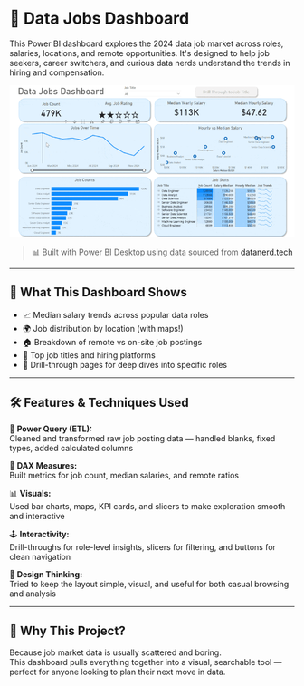 # 💼 Data Jobs Dashboard

This Power BI dashboard explores the 2024 data job market across roles, salaries, locations, and remote opportunities. It's designed to help job seekers, career switchers, and curious data nerds understand the trends in hiring and compensation.

<img src="../Resources/Data-Jobs-Dashboard.gif" alt="Data Jobs Dashboard GIF">

> 📊 Built with Power BI Desktop using data sourced from [datanerd.tech](https://datanerd.tech)

---

## 🧠 What This Dashboard Shows

- 📈 Median salary trends across popular data roles  
- 🌍 Job distribution by location (with maps!)  
- 🏠 Breakdown of remote vs on-site job postings  
- 🧾 Top job titles and hiring platforms  
- 🎯 Drill-through pages for deep dives into specific roles

---

## 🛠️ Features & Techniques Used

🧹 **Power Query (ETL):**  
Cleaned and transformed raw job posting data — handled blanks, fixed types, added calculated columns

📐 **DAX Measures:**  
Built metrics for job count, median salaries, and remote ratios

📊 **Visuals:**  
Used bar charts, maps, KPI cards, and slicers to make exploration smooth and interactive

🕹️ **Interactivity:**  
Drill-throughs for role-level insights, slicers for filtering, and buttons for clean navigation

🎨 **Design Thinking:**  
Tried to keep the layout simple, visual, and useful for both casual browsing and analysis

---

## 🙌 Why This Project?

Because job market data is usually scattered and boring.  
This dashboard pulls everything together into a visual, searchable tool — perfect for anyone looking to plan their next move in data.
